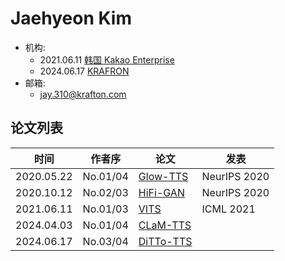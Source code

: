 # Jaehyeon Kim

- 机构: 
  - 2021.06.11 [韩国 Kakao Enterprise](../Institutions/KOR-Kakao_Enterprise.md)
  - 2024.06.17 [KRAFRON](../Institutions/KOR-KRAFTON.AI.md)
- 邮箱: 
  - jay.310@krafton.com

## 论文列表

| 时间 | 作者序 | 论文 | 发表 |
|:-:|:-:|---|---|
| 2020.05.22 | No.01/04 | [Glow-TTS](../Models/TTS2_Acoustic/2020.05.22_Glow-TTS.md) | NeurIPS 2020 |
| 2020.10.12 | No.02/03 | [HiFi-GAN](../Models/TTS3_Vocoder/2020.10.12_HiFi-GAN.md) | NeurIPS 2020 |
| 2021.06.11 | No.01/03 | [VITS](../Models/E2E/2021.06.11_VITS.md) | ICML 2021 |
| 2024.04.03 | No.01/04 | [CLaM-TTS](../Models/Speech_LLM/2024.04.03_CLaM-TTS.md) |
| 2024.06.17 | No.03/04 | [DiTTo-TTS](../Models/Diffusion/2024.06.17_DiTTo-TTS.md) |